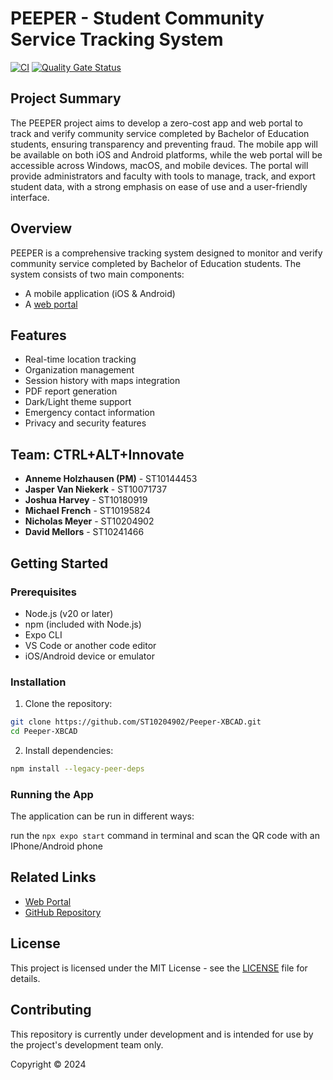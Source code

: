 # PEEPER - Student Community Service Tracking System

[![CI](https://github.com/ST10204902/Peeper-XBCAD/actions/workflows/main.yml/badge.svg)](https://github.com/ST10204902/Peeper-XBCAD/actions/workflows/main.yml)
[![Quality Gate Status](https://sonarcloud.io/api/project_badges/measure?project=ST10204902_Peeper-XBCAD&metric=alert_status)](https://sonarcloud.io/summary/new_code?id=ST10204902_Peeper-XBCAD)
## Project Summary

The PEEPER project aims to develop a zero-cost app and web portal to track and verify community service completed by Bachelor of Education students, ensuring transparency and preventing fraud. The mobile app will be available on both iOS and Android platforms, while the web portal will be accessible across Windows, macOS, and mobile devices. The portal will provide administrators and faculty with tools to manage, track, and export student data, with a strong emphasis on ease of use and a user-friendly interface.

## Overview

PEEPER is a comprehensive tracking system designed to monitor and verify community service completed by Bachelor of Education students. The system consists of two main components:
- A mobile application (iOS & Android)
- A [web portal](https://peeper-portal.vercel.app/)

## Features

- Real-time location tracking
- Organization management
- Session history with maps integration
- PDF report generation
- Dark/Light theme support
- Emergency contact information
- Privacy and security features

## Team: CTRL+ALT+Innovate

- **Anneme Holzhausen (PM)** - ST10144453
- **Jasper Van Niekerk** - ST10071737
- **Joshua Harvey** - ST10180919
- **Michael French** - ST10195824
- **Nicholas Meyer** - ST10204902
- **David Mellors** - ST10241466

## Getting Started

### Prerequisites

- Node.js (v20 or later)
- npm (included with Node.js)
- Expo CLI
- VS Code or another code editor
- iOS/Android device or emulator

### Installation

1. Clone the repository:
```bash
git clone https://github.com/ST10204902/Peeper-XBCAD.git
cd Peeper-XBCAD
```
2. Install dependencies:
```bash
npm install --legacy-peer-deps
```

### Running the App

The application can be run in different ways:

run the `npx expo start` command in terminal and scan the QR code with an IPhone/Android phone

## Related Links

- [Web Portal](https://peeper-portal.vercel.app/)
- [GitHub Repository](https://github.com/ST10204902/Peeper-XBCAD)

## License

This project is licensed under the MIT License - see the [LICENSE](LICENSE) file for details.

## Contributing

This repository is currently under development and is intended for use by the project's development team only.

Copyright © 2024
